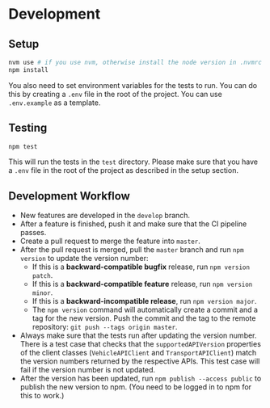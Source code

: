 # Development

## Setup

```sh
nvm use # if you use nvm, otherwise install the node version in .nvmrc
npm install
```

You also need to set environment variables for the tests to run. You can do this
by creating a `.env` file in the root of the project. You can use `.env.example`
as a template.

## Testing

```sh
npm test
```

This will run the tests in the `test` directory. Please make sure that you have a
`.env` file in the root of the project as described in the setup section.

## Development Workflow

- New features are developed in the `develop` branch.
- After a feature is finished, push it and make sure that the CI pipeline passes.
- Create a pull request to merge the feature into `master`.
- After the pull request is merged, pull the `master` branch and run `npm
  version` to update the version number:
    - If this is a **backward-compatible bugfix** release, run `npm version patch`.
    - If this is a **backward-compatible feature** release, run `npm version minor`.
    - If this is a **backward-incompatible release**, run `npm version major`.
    - The `npm version` command will automatically create a commit and a tag for
      the new version. Push the commit and the tag to the remote repository:
      `git push --tags origin master`.
- Always make sure that the tests run after updating the version number. There
  is a test case that checks that the `supportedAPIVersion` properties of the 
  client classes (`VehicleAPIClient` and `TransportAPIClient`) match the version 
  numbers returned by the respective APIs. This test case will fail if the 
  version number is not updated.
- After the version has been updated, run `npm publish --access public` to
  publish the new version to npm. (You need to be logged in to npm for this to
  work.)